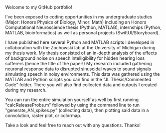 Welcome to my GitHub portfolio!

I've been exposed to coding opportunities in my undergraduate studies (Major: Honors Physics of Biology, Minor: Math) including an Honors Computational Neuroscience thesis (Python, MATLAB), internships (Python, MATLAB, bioinformatics) as well as personal projects (SwiftUI/Storyboard).

I have published here several Python and MATLAB scripts I developed in collaboration with the Zochowski lab at the University of Michigan during my thesis work. My thesis consisted of an in-depth analysis of the effects of background noise on speech intelligibility for hidden hearing loss sufferers (hence the title of the paper!) My research included gathering neuronal response data to disrupted sinusoidal waves to sound signals simulating speech in noisy environments. This data was gathered using the MATLAB and Python scripts you can find in the "JL Thesis/Commented Code" folder. There you will also find collected data and outputs I created during my research.

You can run the entire simulation yourself as well by first running "calcReleaseProbs.m" followed by using the command line to run "generate_AN_spikes.py" (collecting data), then plotting said data in a convolution, raster plot, or colormap.


Take a look and feel free to reach out with any questions. Thanks!
